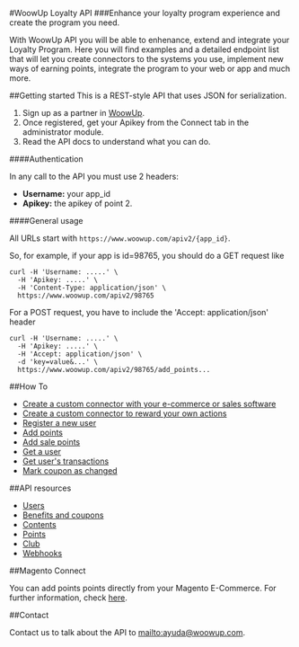 #WoowUp Loyalty API
###Enhance your loyalty program experience and create the program you need.

With WoowUp API you will be able to enhenance, extend and integrate your Loyalty Program.
Here you will find examples and a detailed endpoint list that will let you create connectors to the systems you use, implement new ways of earning points, integrate the program to your web or app and much more. 

##Getting started
This is a REST-style API that uses JSON for serialization.

1. Sign up as a partner in [WoowUp](http://www.woowup.com).
2. Once registered, get your Apikey from the Connect tab in the administrator module.
3. Read the API docs to understand what you can do.

####Authentication

In any call to the API you must use 2 headers:
 
 * __Username:__ your app_id 
 * __Apikey:__ the apikey of point 2.

####General usage

All URLs start with `https://www.woowup.com/apiv2/{app_id}`. 

So, for example, if your app is id=98765, you should do a GET request like

```shell
curl -H 'Username: .....' \
  -H 'Apikey: .....' \
  -H 'Content-Type: application/json' \
  https://www.woowup.com/apiv2/98765
```

For a POST request, you have to include the 'Accept: application/json' header

```shell
curl -H 'Username: .....' \
  -H 'Apikey: .....' \
  -H 'Accept: application/json' \
  -d 'key=value&...' \
  https://www.woowup.com/apiv2/98765/add_points...
```

##How To

* [Create a custom connector with your e-commerce or sales software](https://github.com/woowup/docs/blob/master/howto/create-sales-connector.md)
* [Create a custom connector to reward your own actions](https://github.com/woowup/docs/blob/master/howto/create-custom-connector.md)
* [Register a new user](https://github.com/woowup/docs/blob/master/api/examples.md#register-a-new-user)
* [Add points](https://github.com/woowup/docs/blob/master/api/examples.md#add-points)
* [Add sale points](https://github.com/woowup/docs/blob/master/api/examples.md#add-sale-points)
* [Get a user](https://github.com/woowup/docs/blob/master/api/examples.md#get-a-user)
* [Get user's transactions](https://github.com/woowup/docs/blob/master/api/get-users-transactions)
* [Mark coupon as changed](https://github.com/woowup/docs/blob/master/api/get-users-transactions)

##API resources

* [Users](https://github.com/woowup/docs/blob/master/api/registracion.md)
* [Benefits and coupons](https://github.com/woowup/docs/blob/master/api/beneficios.md)
* [Contents](https://github.com/woowup/docs/blob/master/api/contenidos.md)
* [Points](https://github.com/woowup/docs/blob/master/api/puntos.md)
* [Club](https://github.com/woowup/docs/blob/master/api/club.md)
* [Webhooks](https://github.com/woowup/docs/blob/master/api/webhooks.md)

##Magento Connect

You can add points points directly from your Magento E-Commerce. For further information, check [here](https://github.com/woowup/docs/blob/master/magento_connect/readme.md).

##Contact

Contact us to talk about the API to <mailto:ayuda@woowup.com>.
